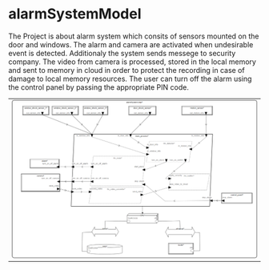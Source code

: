 # alarmSystemModel

The Project is about alarm system which consits of sensors mounted on the door and windows. The alarm and camera are activated when undesirable event is detected. Additionaly the system sends messege to security company. The video from camera is processed, stored in the local memory and sent to memory in cloud in order to protect the recording in case of damage to local memory resources. The user can turn off the alarm using the control panel by passing the appropriate PIN code.

|                                    |
| -----------------------------------|
| <img src="model.png" width="1100"> |
